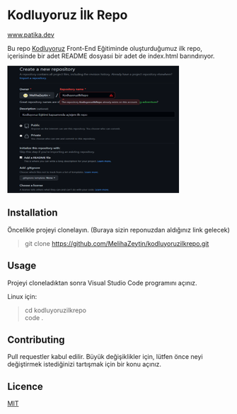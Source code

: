 # **Kodluyoruz İlk Repo**

www.patika.dev

Bu repo [Kodluyoruz](https://www.kodluyoruz.org/) Front-End Eğitiminde oluşturduğumuz ilk repo, içerisinde bir adet README dosyasıi bir adet de index.html barındırıyor.


<img src="resim.png" alt="yoast seo" height="288" width="388"/>


## **Installation**

Öncelikle projeyi clonelayın. (Buraya sizin reponuzdan aldığınız link gelecek)

> git clone https://github.com/MelihaZeytin/kodluyoruzilkrepo.git


## **Usage**

Projeyi cloneladıktan sonra Visual Studio Code programını açınız.

Linux için:

> cd kodluyoruzilkrepo <br>
code .

## **Contributing**

Pull requestler kabul edilir. Büyük değişiklikler için, lütfen önce neyi değiştirmek istediğinizi tartışmak için bir konu açınız.

## **Licence** 

[MIT](https://choosealicense.com/licenses/mit/)

